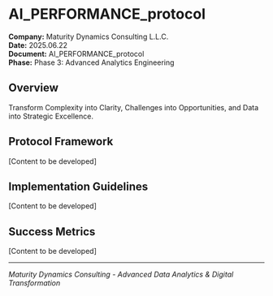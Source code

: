 ﻿# AI_PERFORMANCE_protocol

**Company:** Maturity Dynamics Consulting L.L.C.  
**Date:** 2025.06.22  
**Document:** AI_PERFORMANCE_protocol  
**Phase:** Phase 3: Advanced Analytics Engineering  

## Overview
Transform Complexity into Clarity, Challenges into Opportunities, and Data into Strategic Excellence.

## Protocol Framework
[Content to be developed]

## Implementation Guidelines
[Content to be developed]

## Success Metrics
[Content to be developed]

---
*Maturity Dynamics Consulting - Advanced Data Analytics & Digital Transformation*
